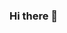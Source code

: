 ### Hi there 👋

<!--
**xanbus/xanbus** is a ✨ _special_ ✨ repository because its `README.md` (this file) appears on your GitHub profile.

Here are some ideas to get you started:

- 🔭 I’m currently working on a new community discord server
- 🌱 I’m currently learning HTML
- 👯 I’m looking to collaborate on any type of coding projects or media posting!
- 🤔 I’m looking for staff memebers in my discord!
- 💬 Ask me about anything
- 📫 How to reach me: Discord:moxgod

